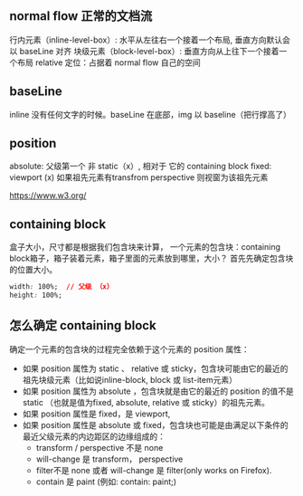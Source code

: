## normal flow   正常的文档流
行内元素（inline-level-box）: 水平从左往右一个接着一个布局, 垂直方向默认会以 baseLine 对齐
块级元素（block-level-box）: 垂直方向从上往下一个接着一个布局
relative 定位：占据着 normal flow 自己的空间

## baseLine
inline 没有任何文字的时候。baseLine 在底部，img 以 baseline（把行撑高了）

## position

absolute: 父级第一个 非 static（x）, 相对于 它的 containing block
fixed: viewport (x) 如果祖先元素有transfrom perspective 则视窗为该祖先元素

https://www.w3.org/


## containing block

盒子大小，尺寸都是根据我们包含块来计算，
一个元素的包含块：containing block箱子，箱子装着元素，箱子里面的元素放到哪里，大小？
首先先确定包含块的位置大小。

```css
width: 100%;  // 父级 （x）
height: 100%;
```

## 怎么确定 containing block

确定一个元素的包含块的过程完全依赖于这个元素的 position 属性：

- 如果 position 属性为 static 、 relative 或 sticky，包含块可能由它的最近的祖先块级元素（比如说inline-block, block 或 list-item元素）
- 如果 position 属性为 absolute ，包含块就是由它的最近的 position 的值不是 static （也就是值为fixed, absolute, relative 或 sticky）的祖先元素。
- 如果 position 属性是 fixed，是 viewport,
- 如果 position 属性是 absolute 或 fixed，包含块也可能是由满足以下条件的最近父级元素的内边距区的边缘组成的：
  - transform / perspective 不是 none
  - will-change 是 transform， perspective
  - filter不是 none 或者 will-change 是 filter(only works on Firefox).
  - contain 是 paint (例如: contain: paint;)